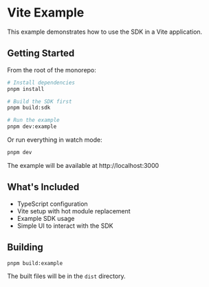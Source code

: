# Vite Example

This example demonstrates how to use the SDK in a Vite application.

## Getting Started

From the root of the monorepo:

```bash
# Install dependencies
pnpm install

# Build the SDK first
pnpm build:sdk

# Run the example
pnpm dev:example
```

Or run everything in watch mode:

```bash
pnpm dev
```

The example will be available at http://localhost:3000

## What's Included

- TypeScript configuration
- Vite setup with hot module replacement
- Example SDK usage
- Simple UI to interact with the SDK

## Building

```bash
pnpm build:example
```

The built files will be in the `dist` directory.

